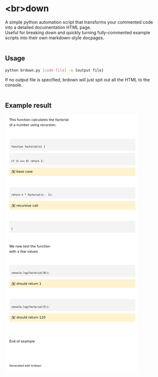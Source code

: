 # \<br\>down
A simple python automation script that transforms your commented code into a detailed documentation HTML page.
<br>Useful for breaking down and quickly turning fully-commented example scripts into their own markdown-style docpages.<br><br>
## Usage
```sh
python brdown.py [code-file] -o [output file]
```
If no output file is specified, brdown will just spit out all the HTML to the console.<br><br>
## Example result
![brdown example](/docs/example-out.png)
